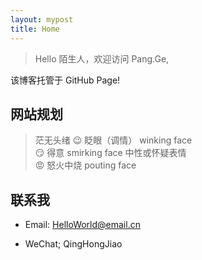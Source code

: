 ```yaml
---
layout: mypost
title: Home
---
```


> Hello 陌生人，欢迎访问 Pang.Ge,

该博客托管于 GitHub Page!

## 网站规划

> 茫无头绪
> 😉 眨眼（调情） winking face  
> 😏 得意 smirking face 中性或怀疑表情  
> 😡 怒火中烧 pouting face

## 联系我

- Email: HelloWorld@email.cn

- WeChat; QingHongJiao
